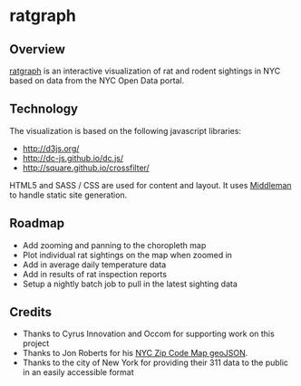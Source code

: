 ratgraph
========

## Overview

[ratgraph](http://ratgraph.nyc) is an interactive visualization of rat and rodent sightings in NYC based on data from the NYC Open Data portal.

## Technology

The visualization is based on the following javascript libraries:
* http://d3js.org/
* http://dc-js.github.io/dc.js/
* http://square.github.io/crossfilter/

HTML5 and SASS / CSS are used for content and layout.  It uses [Middleman](http://middlemanapp.com/) to handle static site generation.

## Roadmap

* Add zooming and panning to the choropleth map
* Plot individual rat sightings on the map when zoomed in
* Add in average daily temperature data
* Add in results of rat inspection reports
* Setup a nightly batch job to pull in the latest sighting data

## Credits
* Thanks to Cyrus Innovation and Occom for supporting work on this project
* Thanks to Jon Roberts for his <a href="https://github.com/jonroberts/d3Mapping">NYC Zip Code Map geoJSON</a>.
* Thanks to the city of New York for providing their 311 data to the public in an easily accessible format
